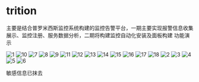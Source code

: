# trition

主要是结合普罗米西斯监控系统构建的监控告警平台，一期主要实现报警信息收集展示、监控注册、服务数据分析，二期将构建监控自动化安装及面板构建
功能演示

![1](https://user-images.githubusercontent.com/44719269/167061430-ced21fb2-ddb3-41c5-9e6f-7a2716626ea9.png)
![10](https://user-images.githubusercontent.com/44719269/167061483-973cc2b2-170f-4528-9e2d-5a89abc6e4ec.png)
![7](https://user-images.githubusercontent.com/44719269/167061517-f59d4e23-e713-4b57-898d-436d1b53dff9.png)
![8](https://user-images.githubusercontent.com/44719269/167061535-09a382fc-5c42-4f72-a76d-f087b12aff9d.png)
![9](https://user-images.githubusercontent.com/44719269/167061551-0ce3fd2d-8007-405d-a536-e43fcdfa484e.png)
![11](https://user-images.githubusercontent.com/44719269/167061560-51be2730-d9da-4445-ad0f-1ae93fd0ba0f.png)
![12](https://user-images.githubusercontent.com/44719269/167061569-cfb3cbea-7001-4bb2-a32a-9c10bbbb109a.png)
![13](https://user-images.githubusercontent.com/44719269/167061576-0e25b887-017d-4260-bf78-4f446dd56dfe.png)
![14](https://user-images.githubusercontent.com/44719269/167061587-82987572-539e-4a5e-ae38-c2dceb5853a1.png)
![15](https://user-images.githubusercontent.com/44719269/167061594-2d723c73-7255-429d-a65e-afedf6595f7b.png)
![16](https://user-images.githubusercontent.com/44719269/167061612-6b95da7f-5f37-43ad-a3d5-40b7e5242244.png)
![17](https://user-images.githubusercontent.com/44719269/167061624-108524a5-339d-4cd9-9f6f-a47cbf55694e.png)
![18](https://user-images.githubusercontent.com/44719269/167061634-04f92e1b-03b8-4b0c-a637-d8a4a87c1993.png)
![2](https://user-images.githubusercontent.com/44719269/167061649-7186bb2e-ac51-4c0f-afc8-4749313fcc55.png)
![3](https://user-images.githubusercontent.com/44719269/167061662-3177de3c-453c-4787-9b64-8ff3c74d30e5.png)
![4](https://user-images.githubusercontent.com/44719269/167061671-7de0f247-053b-411c-8cd4-602f884c1ff4.png)
![5](https://user-images.githubusercontent.com/44719269/167061682-9d1798e6-3702-42e4-b2da-c9050eb4d4a6.png)
![6](https://user-images.githubusercontent.com/44719269/167061692-6419ff81-7bd0-4be5-829c-6d5fa5478756.png)

敏感信息已抹去
